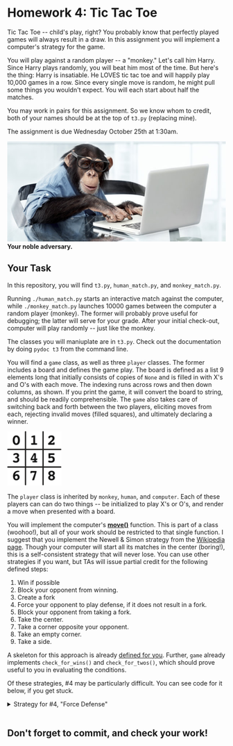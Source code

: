 # Homework 4: Tic Tac Toe

Tic Tac Toe -- child's play, right?  You probably know that perfectly played games will always result in a draw.  In this assignment you will implement a computer's strategy for the game.

You will play against a random player -- a "monkey."  Let's call him Harry.  Since Harry plays randomly, you will beat him most of the time.  But here's the thing: Harry is insatiable.  He LOVES tic tac toe and will happily play 10,000 games in a row.  Since every single move is random, he might pull some things you wouldn't expect.   You will each start about half the matches.

You may work in pairs for this assignment.  So we know whom to credit, both of your names should be at the top of `t3.py` (replacing mine).

The assignment is due Wednesday October 25th at 1:30am.

<img src="img/monkey_computer.jpg" width=600px>
<b>Your noble adversary.</b>

## Your Task

In this repository, you will find `t3.py`, `human_match.py`, and `monkey_match.py`.

Running `./human_match.py` starts an interactive match against the computer, while `./monkey_match.py` launches 10000 games between the computer a random player (monkey).  The former will probably prove useful for debugging; the latter will serve for your grade.  After your initial check-out, computer will play randomly -- just like the monkey.

The classes you will maniuplate are in `t3.py`.  Check out the documentation by doing `pydoc t3` from the command line.

You will find a `game` class, as well as three `player` classes.  The former includes a board and defines the game play.  The board is defined as a list 9 elements long that initially consists of copies of `None` and is filled in with X's and O's with each move.  The indexing runs across rows and then down columns, as shown.  If you print the game, it will convert the board to string, and should be readily comprehensible.  The `game` also takes care of switching back and forth between the two players, eliciting moves from each, rejecting invalid moves (filled squares), and ultimately declaring a winner.  

<img src="img/board.png" width=125px>

The `player` class is inherited by `monkey`, `human`, and `computer`.  Each of these players can can do two things -- be initialized to play X's or O's, and render a move when presented with a board.

You will implement the computer's [**move()**](t3.py#L91) function.  This is part of a class (woohoo!), but all of your work should be restricted to that single function.  I suggest that you implement the Newell & Simon strategy from the [Wikipedia page](https://en.wikipedia.org/wiki/Tic-tac-toe#Strategy).  Though your computer will start all its matches in the center (boring!), this is a self-consistent strategy that will never lose.  You can use other strategies if you want, but TAs will issue partial credit for the following defined steps:

1. Win if possible
2. Block your opponent from winning.
3. Create a fork
4. Force your opponent to play defense, if it does not result in a fork.
5. Block your opponent from taking a fork.
6. Take the center.
7. Take a corner opposite your opponent.
8. Take an empty corner.
9. Take a side.

A skeleton for this approach is already [defined for you](t3.py#L91).  Further, `game` already implements `check_for_wins()` and `check_for_twos()`, which should prove useful to you in evaluating the conditions.

Of these strategies, #4 may be particularly difficult.  You can see code for it below, if you get stuck.
&nbsp;<details><summary>Strategy for #4, "Force Defense"</summary>
We're interested in forcing your opponent to play defense, but _only if it does not result in a fork_ for them.  The first condition just means that we create a two that they have have to block.  The second piece means that that two must not give them a fork -- a sure-win.  We can do this easily, by making a copy of the game -- `hypo_match`, below -- and seeing how the game would play out, looking one move ahead.
```python
# Get posible squares to play for a "two"
self_twos = match.check_for_twos(self.mark)
  
# We'll now consider hypothetical games, 
# where we play in each of the "two" positions.
for i in self_twos:                 # For each of these
    hypo_match = dc(match)          # create a copy of the game -- dc is deepcopy
    hypo_match.board[i] = self.mark # try playing there.
    
    # Now look for the win implied by your "two".
    # Your opponent would have to play here.
    w = hypo_match.check_for_wins(self.mark) 
    
    # For your OPPPONENT, get any potential twos.
    hypo_twos = hypo_match.check_for_twos(self.other_mark)
    
    # If your potential win is not just a two for them,
    # but in fact a DOUBLE two -- a fork -- don't move here!
    if w in hypo_twos and hypo_twos[w] > 1: continue
    
    # Otherwise, it meets the condition.  Do it!!
    return i
```
</details></br>


## Don't forget to commit, and check your work!
